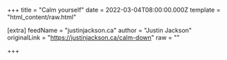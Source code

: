 
+++
title = "Calm yourself"
date = 2022-03-04T08:00:00.000Z
template = "html_content/raw.html"

[extra]
feedName = "justinjackson.ca"
author = "Justin Jackson"
originalLink = "https://justinjackson.ca/calm-down"
raw = ""

+++

